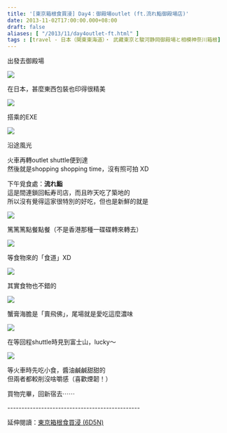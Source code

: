 ```yaml
---
title: '[東京箱根食買浸] Day4：御殿場outlet (ft.流れ鮨御殿場店)'
date: 2013-11-02T17:00:00.000+08:00
draft: false
aliases: [ "/2013/11/day4outlet-ft.html" ]
tags : [travel - 日本（関東東海道）・ 武藏東京と駿河静岡御殿場と相模神奈川箱根]
---
```


出發去御殿場  

![](/images/tokyo4c1.jpg)

在日本，甚麼東西包裝也印得很精美  

![](/images/tokyo4c2.jpg)

搭乘的EXE  

![](/images/tokyo4c3.jpg)

沿途風光  
  
火車再轉outlet shuttle便到達  
然後就是shopping shopping time，沒有照可拍 XD  
  
下午覓食處：**流れ鮨**  
這是間連鎖回転寿司店，而且昨天吃了築地的  
所以沒有覺得這家很特別的好吃，但也是新鮮的就是  

![](/images/tokyo4c4.jpg)

篤篤篤點餐點餐（不是香港那種一碟碟轉來轉去）  

![](/images/tokyo4c5.jpg)

等食物來的「食道」XD  

![](/images/tokyo4c.jpg)

其實食物也不錯的  

![](/images/tokyo4c6.jpg)

蟹膏海膽是「賣飛佛」，尾場就是愛吃這麼濃味  
  
  

![](/images/tokyo4c7.jpg)

在等回程shuttle時見到富士山，lucky～  
  
  

![](/images/tokyo4c8.jpg)

等火車時先吃小食，醬油鹹鹹甜甜的  
但兩者都較削沒啥嚼感（喜歡煙韌！）  
  
買物完畢，回新宿去⋯⋯  
  
\-----------------------------------------------  
  
延伸閱讀：[東京箱根食買浸 (6D5N)](https://hidie.net/tokyo6d5n/)
